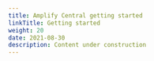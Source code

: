 ```yaml
---
title: Amplify Central getting started
linkTitle: Getting started
weight: 20
date: 2021-08-30
description: Content under construction
---
```


